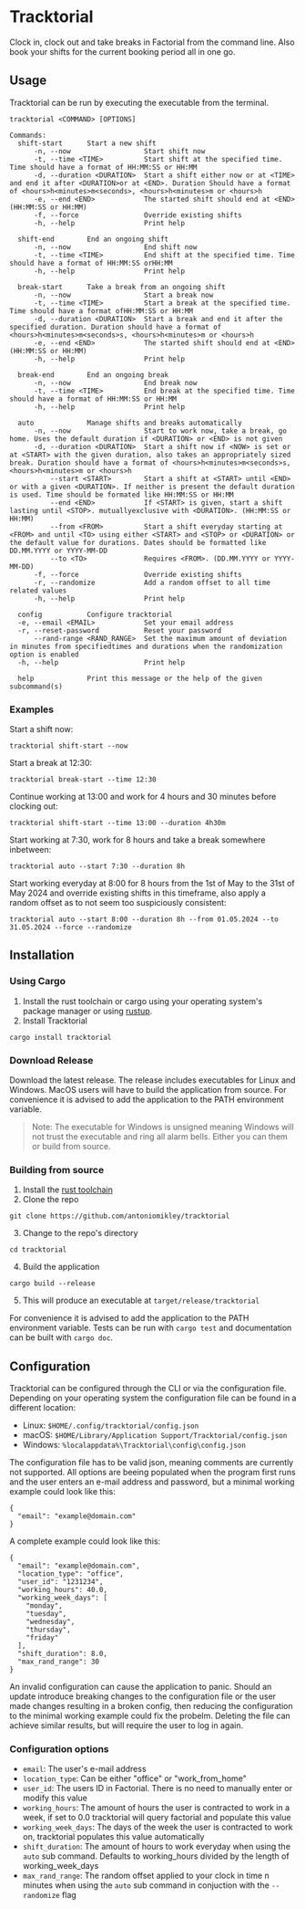 # Tracktorial
Clock in, clock out and take breaks in Factorial from the command line. Also 
book your shifts for the current booking period all in one go.
## Usage
Tracktorial can be run by executing the executable from the terminal.
```
tracktorial <COMMAND> [OPTIONS]

Commands:
  shift-start      Start a new shift
      -n, --now                  Start shift now
      -t, --time <TIME>          Start shift at the specified time. Time should have a format of HH:MM:SS or HH:MM
      -d, --duration <DURATION>  Start a shift either now or at <TIME> and end it after <DURATION>or at <END>. Duration Should have a format of <hours>h<minutes>m<seconds>, <hours>h<minutes>m or <hours>h
      -e, --end <END>            The started shift should end at <END> (HH:MM:SS or HH:MM)
      -f, --force                Override existing shifts
      -h, --help                 Print help

  shift-end        End an ongoing shift
      -n, --now                  End shift now
      -t, --time <TIME>          End shift at the specified time. Time should have a format of HH:MM:SS orHH:MM
      -h, --help                 Print help

  break-start      Take a break from an ongoing shift
      -n, --now                  Start a break now
      -t, --time <TIME>          Start a break at the specified time. Time should have a format ofHH:MM:SS or HH:MM
      -d, --duration <DURATION>  Start a break and end it after the specified duration. Duration should have a format of <hours>h<minutes>m<seconds>s, <hours>h<minutes>m or <hours>h
      -e, --end <END>            The started shift should end at <END> (HH:MM:SS or HH:MM)
      -h, --help                 Print help

  break-end        End an ongoing break
      -n, --now                  End break now
      -t, --time <TIME>          End break at the specified time. Time should have a format of HH:MM:SS or HH:MM
      -h, --help                 Print help

  auto             Manage shifts and breaks automatically
      -n, --now                  Start to work now, take a break, go home. Uses the default duration if <DURATION> or <END> is not given
      -d, --duration <DURATION>  Start a shift now if <NOW> is set or at <START> with the given duration, also takes an appropriately sized break. Duration should have a format of <hours>h<minutes>m<seconds>s, <hours>h<minutes>m or <hours>h
          --start <START>        Start a shift at <START> until <END> or with a given <DURATION>. If neither is present the default duration is used. Time should be formated like HH:MM:SS or HH:MM
          --end <END>            If <START> is given, start a shift lasting until <STOP>. mutuallyexclusive with <DURATION>. (HH:MM:SS or HH:MM) 
          --from <FROM>          Start a shift everyday starting at <FROM> and until <TO> using either <START> and <STOP> or <DURATION> or the default value for durations. Dates should be formatted like DD.MM.YYYY or YYYY-MM-DD 
          --to <TO>              Requires <FROM>. (DD.MM.YYYY or YYYY-MM-DD) 
      -f, --force                Override existing shifts
      -r, --randomize            Add a random offset to all time related values
      -h, --help                 Print help

  config           Configure tracktorial
  -e, --email <EMAIL>            Set your email address
  -r, --reset-password           Reset your password
      --rand-range <RAND_RANGE>  Set the maximum amount of deviation in minutes from specifiedtimes and durations when the randomization option is enabled
  -h, --help                     Print help

  help             Print this message or the help of the given subcommand(s)

```
### Examples
Start a shift now:
```
tracktorial shift-start --now
```
Start a break at 12:30:
```
tracktorial break-start --time 12:30
```
Continue working at 13:00 and work for 4 hours and 30 minutes before clocking out:
```
tracktorial shift-start --time 13:00 --duration 4h30m
```
Start working at 7:30, work for 8 hours and take a break somewhere inbetween:
```
tracktorial auto --start 7:30 --duration 8h
```
Start working everyday at 8:00 for 8 hours from the 1st of May to the 31st of May 2024 and override existing shifts in this timeframe, also apply a random offset as to not seem too suspiciously consistent:
```
tracktorial auto --start 8:00 --duration 8h --from 01.05.2024 --to 31.05.2024 --force --randomize
```

## Installation
### Using Cargo
1. Install the rust toolchain or cargo using your operating system's package manager or using [rustup](https://rustup.rs/). 
2. Install Tracktorial
```
cargo install tracktorial
```
### Download Release
Download the latest release. The release includes executables for Linux and Windows.
MacOS users will have to build the application from source.
For convenience it is advised to add the application to the PATH environment variable.
> Note: The executable for Windows is unsigned meaning Windows will not trust the executable and ring all alarm bells. Either you can them or build from source.
### Building from source
1. Install the [rust toolchain](https://rustup.rs/)
2. Clone the repo
```
git clone https://github.com/antoniomikley/tracktorial
```
3. Change to the repo's directory
```
cd tracktorial
```
4. Build the application
```
cargo build --release
```
5. This will produce an executable at `target/release/tracktorial`

For convenience it is advised to add the application to the PATH environment variable.
Tests can be run with `cargo test` and documentation can be built with `cargo doc`.
## Configuration
Tracktorial can be configured through the CLI or via the configuration file.
Depending on your operating system the configuration file can be found in a different location:
- Linux: `$HOME/.config/tracktorial/config.json`
- macOS: `$HOME/Library/Application Support/Tracktorial/config.json`
- Windows: `%localappdata%\Tracktorial\config\config.json`

The configuration file has to be valid json, meaning comments are currently not supported.
All options are beeing populated when the program first runs and the user enters an e-mail address and password,
but a minimal working example could look like this:
```
{
  "email": "example@domain.com"
}
```
A complete example could look like this:
```
{
  "email": "example@domain.com",
  "location_type": "office",
  "user_id": "1231234",
  "working_hours": 40.0,
  "working_week_days": [
    "monday",
    "tuesday",
    "wednesday",
    "thursday",
    "friday"
  ],
  "shift_duration": 8.0,
  "max_rand_range": 30
}
```

An invalid configuration can cause the application to panic. Should an update introduce
breaking changes to the configuration file or the user made changes resulting in a broken
config, then reducing the configuration to the minimal working example could fix the probelm.
Deleting the file can achieve similar results, but will require the user to log in again.

### Configuration options
- `email`: The user's e-mail address
- `location_type`: Can be either "office" or "work_from_home"
- `user_id`: The users ID in Factorial. There is no need to manually enter or modify this value
- `working_hours`: The amount of hours the user is contracted to work in a week, if set to 0.0 tracktorial will query factorial and populate this value
- `working_week_days`: The days of the week the user is contracted to work on, tracktorial populates this value automatically
- `shift_duration`: The amount of hours to work everyday when using the `auto` sub command. Defaults to working_hours divided by the length of working_week_days
- `max_rand_range`: The random offset applied to your clock in time n minutes when using the `auto` sub command in conjuction with the `--randomize` flag

